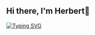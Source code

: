 ## Hi there, I'm Herbert👋

[![Typing SVG](https://readme-typing-svg.demolab.com/?lines=Junior+Frontend+Developer;Software+Engineering+student)](https://git.io/typing-svg)

<!--
**herbertDev12/herbertDev12** is a ✨ _special_ ✨ repository because its `README.md` (this file) appears on your GitHub profile.

Here are some ideas to get you started:

- 🔭 I’m currently working on ...
- 🌱 I’m currently learning ...
- 👯 I’m looking to collaborate on ...
- 🤔 I’m looking for help with ...
- 💬 Ask me about ...
- 📫 How to reach me: ...
- 😄 Pronouns: ...
- ⚡ Fun fact: ...
-->
